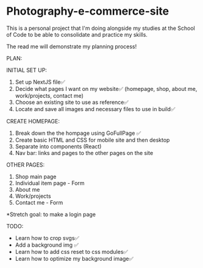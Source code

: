 # Photography-e-commerce-site

This is a personal project that I'm doing alongside my studies at the School of Code to be able to consolidate and practice my skills.

The read me will demonstrate my planning process!

PLAN:

INITIAL SET UP:

1. Set up NextJS file✅
2. Decide what pages I want on my website✅
   (homepage, shop, about me, work/projects, contact me)
3. Choose an existing site to use as reference✅
4. Locate and save all images and necessary files to use in build✅

CREATE HOMEPAGE:

1. Break down the the hompage using GoFullPage ✅
2. Create basic HTML and CSS for mobile site and then desktop
3. Separate into components (React)
4. Nav bar: links and pages to the other pages on the site

OTHER PAGES:

1. Shop main page
2. Individual item page - Form
3. About me
4. Work/projects
5. Contact me - Form

\*Stretch goal: to make a login page

TODO:

- Learn how to crop svgs✅
- Add a background img ✅
- Learn how to add css reset to css modules✅
- Learn how to optimize my background image✅
